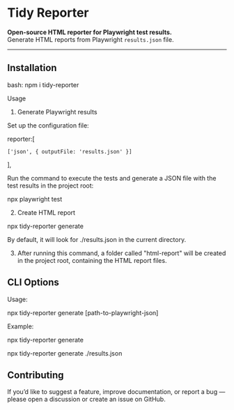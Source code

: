 # Tidy Reporter
**Open-source HTML reporter for Playwright test results.**  
Generate HTML reports from Playwright `results.json` file.

---

## Installation

bash:
npm i tidy-reporter

Usage
1. Generate Playwright results

Set up the configuration file:

reporter:[

    ['json', { outputFile: 'results.json' }]

  ],

Run the command to execute the tests and generate a JSON file with the test results in the project root:

npx playwright test

2. Create HTML report

npx tidy-reporter generate

By default, it will look for ./results.json in the current directory.

3. After running this command, a folder called "html-report" will be created in the project root, containing the HTML report files.

## CLI Options

Usage:

  npx tidy-reporter generate [path-to-playwright-json]

Example:

  npx tidy-reporter generate

  npx tidy-reporter generate ./results.json

## Contributing
If you’d like to suggest a feature, improve documentation, or report a bug — please open a discussion or create an issue on GitHub.